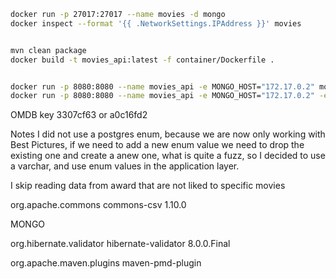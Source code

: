 
```bash
docker run -p 27017:27017 --name movies -d mongo
docker inspect --format '{{ .NetworkSettings.IPAddress }}' movies
```

```bash

mvn clean package
docker build -t movies_api:latest -f container/Dockerfile .


docker run -p 8080:8080 --name movies_api -e MONGO_HOST="172.17.0.2" movies_api:latest
docker run -p 8080:8080 --name movies_api -e MONGO_HOST="172.17.0.2" -e SEED_ENABLED=true movies_api:latest
```

OMDB key 3307cf63 or a0c16fd2

Notes
I did not use a postgres enum, because we are now only working with Best Pictures, if we need to add a new enum
value we need to drop the existing one and create a anew one, what is quite a fuzz, so I decided to use a varchar, and
use enum values in the application layer.

I skip reading data from award that are not liked to specific movies


<dependency>
    <groupId>org.apache.commons</groupId>
    <artifactId>commons-csv</artifactId>
    <version>1.10.0</version>
</dependency>

MONGO

<dependency>
            <groupId>org.hibernate.validator</groupId>
            <artifactId>hibernate-validator</artifactId>
            <version>8.0.0.Final</version>
        </dependency>

<groupId>org.apache.maven.plugins</groupId>
<artifactId>maven-pmd-plugin</artifactId>

